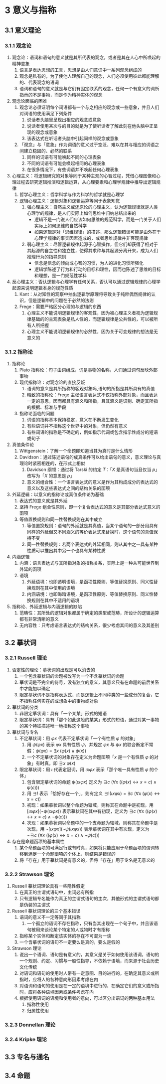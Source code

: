 # 3 意义与指称

## 3.1 意义理论
### 3.1.1 观念论
1. 观念论：语词和语句的意义就是其所代表的观念，或者是其在人心中所唤起的精神意象
    1. 语言是表达思想的工具，思想是由人们意识中一系列观念组成的
    2. 观念是私有的，为了使他人理解自己的观念，人们必须使用彼此都能理解的、代表观念的语词
    3. 语词和语句的意义就是与它们有固定联系的观念，任何一个有意义的词所指示的不是事物，而是作为精神实体的观念
2. 观念论面临的困难
    1. 观念论必须证明每个词语都有一个与之相应的观念或一些意象，并且人们对词语的使用满足下列条件
        1. 说话者头脑里呈现出相应的观念或意象
        2. 说话者使用某次与的目的就是为了使听话者了解此刻在他头脑中正呈现的观念或意象
        3. 该表达式在听话者头脑中引起同样的观念或意象
    2. 「观念」与「意象」作为词语的意义过于空泛，难以在其与相应的词语之间建立稳固的、必然的联系
        1. 同样的词语有可能唤起不同的心理表象
        2. 不同的词语有可能会唤起相同的心理表象
        3. 在很多情况下，有些词语并不唤起任何心理表象
3. 心理主义：将逻辑研究的对象等同于某种主观的心智过程，凭借心理图像和心理过程去研究逻辑推演和逻辑运算，从心理要素和心理学规律中推导出逻辑规律
    1. 哲学心理主义：哲学科学与作为科学的哲学就是心理学
    2. 逻辑心理主义：逻辑对象和逻辑运算等同于表象知觉
        1. 强心理主义：自然主义或还原论的心理主义，认为逻辑规律就是人类心理学的规律，是人们实际上如何思维中归纳总结出来的
            - 逻辑不是一门说人们应该如何思维的规范科学，而是一门关于人们实际上如何思维的自然科学
            - 如果逻辑是对「思维规律」的描述，那么逻辑错误可能是由外在于心理学规律的事实因素造成的，或者思维规律并非客观规律
        2. 弱心理主义：尽管逻辑规律起源于心智操作，但它们却获得了相对于其起源的自主性和独立性，使得其求种与其起源分离开来，成为人们推理行为的指导原则
            - 信念是信念的倾向或心智的习惯，为人的进化习惯所强化
            - 逻辑学陈述了行为和行动的目标和理性，因而也陈述了思维的目标和理想，是一门规范性学科
4. 反心理主义：否认逻辑与心理学有任何关系，否认可以通过逻辑规律的心理学起源来说明逻辑本身的规范性质
    1. $\text{Kant}$：从对知性的观察中抽出逻辑学原理将导致关于纯粹偶然规律的认识，但是逻辑中的问题在于必然的法则
    2. $\text{Frege}$：需要严格区分心理的与逻辑的东西
        1. 心理主义不能说明逻辑规律的客观性，因为被心理主义者视为逻辑规律基础的的主观表象是私人性的，而逻辑规律是公共性的，可以被所有人所把握
        2. 心理主义不能说明逻辑规律的必然性，因为关于可变规律的想法是无意义的

### 3.1.2 指称论
1. 指称论
    1. $\text{Plato}$ 指称论：句子由词组成，词是事物的名称，人们通过词句反映外部事物
    2. 现代指称论：对观念论的直接反叛
        1. 语词的意义是其所指称的客观对象吗,语句的所指是其所具有的真值
        2. 精致的指称论：$\text{Frege}$ 主张语言表达式不仅指称外部对象，而且表达一定的意思，因而都具有涵义和所指，且其涵义是识别、确定其所指的根据、标准与手段
    3. 指称论面临的问题
        1. 词语的指称基本保持稳定，意义在不断发生变化
        2. 有些语词并不指称这个世界中的对象，但仍然有意义
        3. 有些词语的指称是不确定的，例如指示代词或包含指示性成分的短语或句子
2. 真值条件论
    1. $\text{Wittgenstein}$：了解一个命题即知道当其为真时是什么情形
    2. $\text{Davidson}$：通过陈述语句的成真条件可以给出语句的意义，意义理论与真理论时紧密相连的，在形式上相似
        1. $\text{Davidson}$ 纲领：通过将 $\text{Tarski}$ 的约定 $T$：「$X$ 是真语句当且仅当 $p$」改写为「$X$ 的意思是 $p$」
        2. 意义的组合性：一个语言表达式的意义是作为其构成成分的表达式的意义以及这些表达式之间的结构关系的函项
3. 外延逻辑：以意义的指称论或真值条件论为基础
    1. 表达式的意义就是其外延
    2. 坚持 $\text{Frege}$ 组合性原则，即一个复合表达式的意义是其部分表达式意义的函项
    3. 等值置换规则和同一性替换规则在其中成立
        1. 等值置换规则：语句的外延就是其真值，当某个语句的一部分用具有同样的外延但又不同涵义的等价表达式来替换时，这个语句的真值保持不变
        2. 同一性替换规则：若两个表达式的外延相同，则从其中之一具有某种性质可以推出其中另一个也具有某种性质
4. 内涵逻辑
    1. 内涵：语言表达式与其所指对象的指称关系，实际上是一种从可能世界到外延的函项
    2. 语境
        1. 外延语境：也即透明语境，是函项性原则、等值替换原则、同义性替换规则在其中使用的语境
        2. 内涵语境：也即晦暗语境，是函项性原则、等值替换原则、同义性替换规则在其中不适用的语境
5. 指称论、外延逻辑与内涵逻辑的缺陷
    1. 范畴性：其所处的逻辑对象都属于确定的类型或范畴，所设计的逻辑运算都有非常清晰的意义
    2. 无内容性：只考虑语言表达式的结构关系，很少考虑其间的意义及其差别

## 3.2 摹状词
### 3.2.1 Russell 理论
1. 否定性的理论：摹状词的出现是可以消去的
    1. 一个包含摹状词的命题被改写为一个不含摹状词的命题
    2. 摹状词是不完全的符号，没有独立的意义，其意义只有在命题的前后关系中才能加以确定
    3. 限定摹状词不是指称表达式，而是逻辑上不同种类的一些成分的复合，它不指称任何实在的或想象中的事物或对象
2. 摹状词的分类
    1. 非限定摹状词：具有「一个某某」形式的短语
    2. 限定摹状词：具有「那个如此这般的某某」形式的短语，通过对某一事物的某个特征描述唯一地指称这个事物
3. 摹状词与专名
    1. 不定摹状词：用 $\varphi x$ 代表不定摹状词「一个有性质 $\varphi$ 的对象」
        1. 用 $\psi(\varphi x)$ 表示 $\varphi x$ 具有性质 $\psi$，并规定 $\varphi x$ 与 $\psi x$ 的联合断定不常假：$\psi (\varphi x) = \exists x \ (\varphi(x) \wedge \psi(x))$
        2. 一个不定摹状词的对象存在定义为命题函项「$x$ 是一个有性质 $\varphi$ 的对象」有时真，即 $\exists x \ \varphi(x)$
    2. 限定摹状词：用 $\iota$ 代表定冠词，用 $\iota x \varphi x$ 表示「那个唯一具有性质 $\varphi$ 的个体」
        1. 包含限定摹状词的命题 $\psi(\iota x \varphi x)$ 定义为 $\exists c \ (\forall x \ ((\varphi(x) \leftrightarrow x = c) \wedge \psi(c)))$
        2. 用 $\exists!$ 表示「恰好存在一个」，则有定义 $\exists! (\iota x \varphi x) = \exists c \ (\forall x \ (\varphi(x) \leftrightarrow x = c))$
        3. 初现：如果摹状词以整个命题为辖域，则称其在命题中是初现，用 $[\iota x \varphi x](\neg \psi(\iota x \varphi x))$ 表示摹状词在其中有初现，定义为 $\exists c \ (\forall x \ ((\varphi(x) \leftrightarrow x = c) \wedge \neg \psi(c)))$
        4. 次现：如果摹状词以命题中的一个支命题为辖域，则称其在命题中是次现，用 $\neg [\iota x \varphi x](\neg \psi(\iota x \varphi x))$ 表示摹状词在其中有次现，定义为 $\neg \exists c \ (\forall x \ ((\varphi(x) \leftrightarrow x = c) \wedge \neg \psi(c)))$
4. 存在是命题函项的基本属性
    1. 某个命题函项的可满足行或有时真，如果将只能应用于命题函项的谓词转移到满足一个命题函项的个体上，则结果是错误的
    2. 将「存在」用于摹状词是有意义的，但将「存在」用于专名是无意义的

### 3.2.2 Strawson 理论
1. $\text{Russell}$ 摹状词理论具有一些隐性假定
    1. 在真正的主谓式语句中，主词必有所指
    2. 只有逻辑专名能作为真正的主谓式语句的主次，其他形式的主谓式语句都是伪装的主谓式
2. $\text{Russell}$ 摹状词理论的三个基本错误
    1. 语词的意义不一定等同于其指称
        1. 一个孤立的语词不存在指称，只有当其出现在一个句子中，并且该语句被用来谈论某个特定的人或物时才有指称
    2. 指称某个实体和断定该实体的存在不可混为一谈
    3. 一个含摹状词的语句不一定要么是真的，要么是假的
3. $\text{Strawson}$ 理论
    1. 说出一个语词、语句是有意义的，其意义是关于如何使用该语词，语句的一个规则、约定、习惯与一般性指导，不依赖于语境，而来源于社会历史文化传统
    2. 对语词和语句的使用时人带有一定意图、目的进行的，在确定其意义或所指时，应将人的各种意向形因素考虑在内
    3. 对语词和语句的使用是在一定的语境中进行的，在确定它们的意义或所指时，应将各种语境因素或条件考虑在内
    4. 根据使用语词的语境和使用者的意向，可以区分出语词的两种基本用法
        1. 指称性使用
        2. 归属性使用

### 3.2.3 Donnellan 理论

### 3.2.4 Kripke 理论

## 3.3 专名与通名

## 3.4 命题
